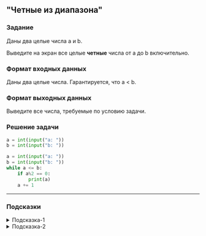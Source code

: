 ## "Четные из диапазона"

### Задание

Даны два целые числа a и b.

Выведите на экран все целые **четные** числа от a до b включительно.

### Формат входных данных

Даны два целые числа. Гарантируется, что a < b.

### Формат выходных данных

Выведите все числа, требуемые по условию задачи.

### Решение задачи

```python
a = int(input("a: "))
b = int(input("b: "))

a = int(input("a: "))
b = int(input("b: "))
while a <= b:
    if a%2 == 0:
        print(a)
    a += 1
```

---

### Подсказки

<details>
<summary>Подсказка-1</summary>
Посмотрите в примерах "Вывод чисел в диапазоне [a, b], кратных трем"
</details>

<details>
<summary>Подсказка-2</summary>
Четное число - это число кратное двум, т.е. число, которое делится на два без остатка.
</details>
